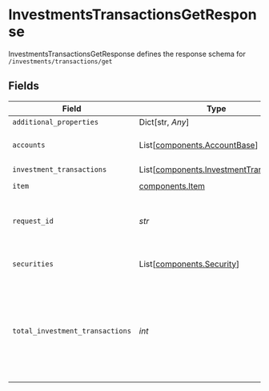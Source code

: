 # InvestmentsTransactionsGetResponse

InvestmentsTransactionsGetResponse defines the response schema for `/investments/transactions/get`


## Fields

| Field                                                                                                                                                                                                                                                           | Type                                                                                                                                                                                                                                                            | Required                                                                                                                                                                                                                                                        | Description                                                                                                                                                                                                                                                     |
| --------------------------------------------------------------------------------------------------------------------------------------------------------------------------------------------------------------------------------------------------------------- | --------------------------------------------------------------------------------------------------------------------------------------------------------------------------------------------------------------------------------------------------------------- | --------------------------------------------------------------------------------------------------------------------------------------------------------------------------------------------------------------------------------------------------------------- | --------------------------------------------------------------------------------------------------------------------------------------------------------------------------------------------------------------------------------------------------------------- |
| `additional_properties`                                                                                                                                                                                                                                         | Dict[str, *Any*]                                                                                                                                                                                                                                                | :heavy_minus_sign:                                                                                                                                                                                                                                              | N/A                                                                                                                                                                                                                                                             |
| `accounts`                                                                                                                                                                                                                                                      | List[[components.AccountBase](../../models/shared/accountbase.md)]                                                                                                                                                                                              | :heavy_check_mark:                                                                                                                                                                                                                                              | The accounts for which transaction history is being fetched.                                                                                                                                                                                                    |
| `investment_transactions`                                                                                                                                                                                                                                       | List[[components.InvestmentTransaction](../../models/shared/investmenttransaction.md)]                                                                                                                                                                          | :heavy_check_mark:                                                                                                                                                                                                                                              | The transactions being fetched                                                                                                                                                                                                                                  |
| `item`                                                                                                                                                                                                                                                          | [components.Item](../../models/shared/item.md)                                                                                                                                                                                                                  | :heavy_check_mark:                                                                                                                                                                                                                                              | Metadata about the Item.                                                                                                                                                                                                                                        |
| `request_id`                                                                                                                                                                                                                                                    | *str*                                                                                                                                                                                                                                                           | :heavy_check_mark:                                                                                                                                                                                                                                              | A unique identifier for the request, which can be used for troubleshooting. This identifier, like all Plaid identifiers, is case sensitive.                                                                                                                     |
| `securities`                                                                                                                                                                                                                                                    | List[[components.Security](../../models/shared/security.md)]                                                                                                                                                                                                    | :heavy_check_mark:                                                                                                                                                                                                                                              | All securities for which there is a corresponding transaction being fetched.                                                                                                                                                                                    |
| `total_investment_transactions`                                                                                                                                                                                                                                 | *int*                                                                                                                                                                                                                                                           | :heavy_check_mark:                                                                                                                                                                                                                                              | The total number of transactions available within the date range specified. If `total_investment_transactions` is larger than the size of the `transactions` array, more transactions are available and can be fetched via manipulating the `offset` parameter. |
